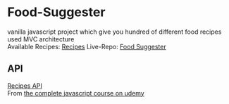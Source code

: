 # Food-Suggester
vanilla javascript project which give you hundred of different food recipes </br>
used MVC architecture </br>
Available Recipes: [Recipes](https://forkify-api.herokuapp.com/phrases.html)
Live-Repo: [Food Suggester](https://food-suggester.netlify.app/)
## API
[Recipes API](https://forkify-api.herokuapp.com/) </br>
From [the complete javascript course on udemy](https://www.udemy.com/course/the-complete-javascript-course/) <br />
